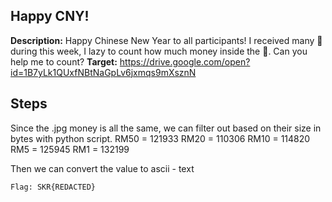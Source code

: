 
## Happy CNY!

**Description:** Happy Chinese New Year to all participants!
I received many 🧧 during this week, I lazy to count how much money inside the 🧧.  Can you help me to count?
**Target:** https://drive.google.com/open?id=1B7yLk1QUxfNBtNaGpLv6jxmqs9mXsznN

## Steps
Since the .jpg money is all the same, we can filter out based on their size in bytes with python script.
RM50 = 121933
RM20 = 110306
RM10 = 114820
RM5 = 125945
RM1 = 132199

Then we can convert the value to ascii - text
```
Flag: SKR{REDACTED}
```
